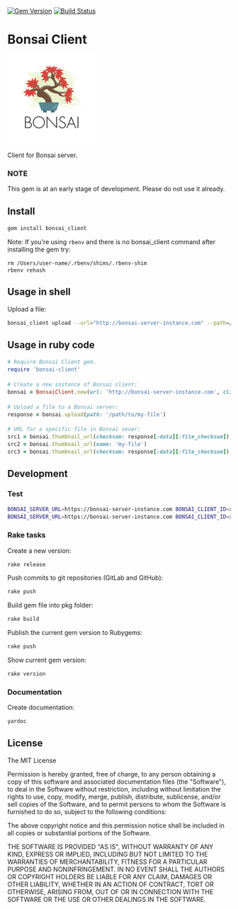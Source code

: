 [![Gem Version](https://badge.fury.io/rb/bonsai_client.svg)](https://badge.fury.io/rb/bonsai_client)
[![Build Status](https://travis-ci.org/galfus/bonsai-client.svg?branch=master)](https://travis-ci.org/galfus/bonsai-client)

# Bonsai Client

![Logo of Bonsai](bonsai.png)

Client for Bonsai server.

### NOTE

This gem is at an early stage of development. Please do not use it already.


## Install

```bash
gem install bonsai_client
```

Note: If you're using `rbenv` and there is no bonsai_client command after installing the gem try:

```
rm /Users/user-name/.rbenv/shims/.rbenv-shim
rbenv rehash
```

## Usage in shell

Upload a file:

```bash
bonsai_client upload --url="http://bonsai-server-instance.com" --path=/path/to/file --client-id=xxx --client-secret=yyy
```

## Usage in ruby code

```ruby
# Require Bonsai Client gem.
require 'bonsai-client'

# Create a new instance of Bonsai client:
bonsai = BonsaiClient.new(url: 'http://bonsai-server-instance.com', client_id: 'xxx', client_secret: 'yyy')

# Upload a file to a Bonsai server:
response = bonsai.upload(path: '/path/to/my-file')

# URL for a specific file in Bonsai sever:
src1 = bonsai.thumbnail_url(checksum: response[:data][:file_checksum]) 
src2 = bonsai.thumbnail_url(name: 'my-file')
src3 = bonsai.thumbnail_url(checksum: response[:data][:file_checksum]), size: :medium) 
```

## Development

### Test

```bash
BONSAI_SERVER_URL=https://bonsai-server-instance.com BONSAI_CLIENT_ID=xxx BONSAI_CLIENT_SECRET=yyy rake test
BONSAI_SERVER_URL=https://bonsai-server-instance.com BONSAI_CLIENT_ID=xxx BONSAI_CLIENT_SECRET=yyy rake test TEST=test/upload_file_test.rb
```

### Rake tasks

Create a new version:

```bash
rake release
```

Push commits to git repositories (GitLab and GitHub):

```bash
rake push
```

Build gem file into pkg folder:

```bash
rake build
```

Publish the current gem version to Rubygems:

```bash
rake push
```

Show current gem version:

```bash
rake version
```

### Documentation

Create documentation:

```bash
yardoc
```


## License

The MIT License

Permission is hereby granted, free of charge, to any person obtaining a copy
of this software and associated documentation files (the "Software"), to deal
in the Software without restriction, including without limitation the rights
to use, copy, modify, merge, publish, distribute, sublicense, and/or sell
copies of the Software, and to permit persons to whom the Software is
furnished to do so, subject to the following conditions:

The above copyright notice and this permission notice shall be included in
all copies or substantial portions of the Software.

THE SOFTWARE IS PROVIDED "AS IS", WITHOUT WARRANTY OF ANY KIND, EXPRESS OR
IMPLIED, INCLUDING BUT NOT LIMITED TO THE WARRANTIES OF MERCHANTABILITY,
FITNESS FOR A PARTICULAR PURPOSE AND NONINFRINGEMENT. IN NO EVENT SHALL THE
AUTHORS OR COPYRIGHT HOLDERS BE LIABLE FOR ANY CLAIM, DAMAGES OR OTHER
LIABILITY, WHETHER IN AN ACTION OF CONTRACT, TORT OR OTHERWISE, ARISING FROM,
OUT OF OR IN CONNECTION WITH THE SOFTWARE OR THE USE OR OTHER DEALINGS IN
THE SOFTWARE.
